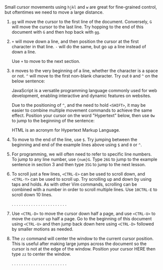 Small cursor movements using `hjkl` and `w` are great for fine-grained control,
but oftentimes we need to move a large distance.

1. `gg` will move the cursor to the first line of the document. Conversely, `G`
   will move the cursor to the last line. Try hopping to the end of this
   document with `G` and then hop back with `gg`.

2. `+` will move down a line, and then position the cursor at the first
   character in that line. `-` will do the same, but go up a line instead of
   down a line.
   
     Use `+` to move to the next section.

3. `0` moves to the very beginning of a line, whether the character is a space
   or not. `^` will move to the first non-blank character. Try out `0` and `^`
   on the below sentence:

     JavaScript is a versatile programming language commonly used for web
     development, enabling interactive and dynamic features on websites.

   Due to the positioning of `^`, and the need to hold `<SHIFT>`, it may be
   easier to combine multiple movement commands to achieve the same effect.
   Position your cursor on the word "Hypertext" below, then use `0w` to jump to
   the beginning of the sentence:

     HTML is an acronym for Hypertext Markup Language.

4. To move to the end of the line, use `$`. Try jumping between the beginning
   and end of the example lines above using `$` and `0` or `^`.

5. For programming, we will often need to refer to specific line numbers. To
   jump to any line number, use `{num}G`. Type `26G` to jump to the example
   sentence in section 3 and then type `35G` to jump to the next lesson.

6. To scroll just a few lines, `<CTRL-E>` can be used to scroll down, and
   `<CTRL-Y>` can be used to scroll up. Try scrolling up and down by using taps
   and holds. As with other Vim commands, scrolling can be combined with a number
   in order to scroll multiple lines. Use `10CTRL-E` to scroll down 10 lines.

     .
     .
     .
     .
     .
     .
     .
     .
     .
     .
     .
     .
     .
     .
     .
     .
     .
     .
     .
     .
     .
     .
     .

7. Use `<CTRL-D>` to move the cursor down half a page, and use `<CTRL-U>` to move
   the cursor up half a page. Go to the beginning of this document using
   `<CTRL-U>` and then jump back down here using `<CTRL-D>` followed by smaller
   motions as needed.

8. The `zz` command will center the window to the current cursor position. This
   is useful after making large jumps across the document so the cursor is not
   at the edge of the window. Position your cursor HERE then type `zz` to center
   the window.

     .
     .
     .
     .
     .
     .
     .
     .
     .
     .
     .
     .
     .
     .
     .
     .
     .
     .
     .
     .
     .
     .
     .
